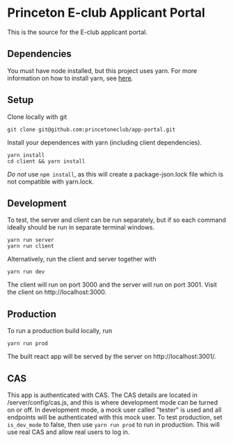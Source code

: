 # Princeton E-club Applicant Portal

This is the source for the E-club applicant portal.

## Dependencies
You must have node installed, but this project uses yarn.
For more information on how to install yarn, see 
[here](https://yarnpkg.com/lang/en/docs/install/).

## Setup
Clone locally with git
```
git clone git@github.com:princetoneclub/app-portal.git
```
Install your dependences with yarn (including client dependencies).
```
yarn install
cd client && yarn install
```
*Do not* use `npm install`, as this will create a package-json.lock
file which is not compatible with yarn.lock.

## Development
To test, the server and client can be run separately, but if so each
command ideally should be run in separate terminal windows.
```
yarn run server
yarn run client
```

Alternatively, run the client and server together with
```
yarn run dev
```

The client will run on port 3000 and the server will run on port 3001.
Visit the client on http://localhost:3000.

## Production
To run a production build locally, run
```
yarn run prod
```
The built react app will be served by the server on http://localhost:3001/.

## CAS
This app is authenticated with CAS.  The CAS details are located in
/server/config/cas.js, and this is where development mode can be turned on
or off.  In development mode, a mock user called "tester" is used and all
endpoints will be authenticated with this mock user.  To test production,
set `is_dev_mode` to false, then use `yarn run prod` to run in production.
This will use real CAS and allow real users to log in.
